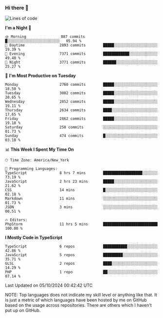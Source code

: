 ### Hi there 👋

<!--
**LynxJinxxy/LynxJinxxy** is a ✨ _special_ ✨ repository because its `README.md` (this file) appears on your GitHub profile.

Here are some ideas to get you started:

- 🔭 I’m currently working on ...
- 🌱 I’m currently learning ...
- 👯 I’m looking to collaborate on ...
- 🤔 I’m looking for help with ...
- 💬 Ask me about ...
- 📫 How to reach me: ...
- 😄 Pronouns: ...
- ⚡ Fun fact: ...
-->

<!--START_SECTION:waka-->
![Lines of code](https://img.shields.io/badge/From%20Hello%20World%20I%27ve%20Written-32.0%20million%20lines%20of%20code-blue)

**I'm a Night 🦉** 

```text
🌞 Morning                887 commits         █░░░░░░░░░░░░░░░░░░░░░░░░   05.94 % 
🌆 Daytime                2893 commits        █████░░░░░░░░░░░░░░░░░░░░   19.39 % 
🌃 Evening                7371 commits        ████████████░░░░░░░░░░░░░   49.40 % 
🌙 Night                  3771 commits        ██████░░░░░░░░░░░░░░░░░░░   25.27 % 
```
📅 **I'm Most Productive on Tuesday** 

```text
Monday                   2760 commits        █████░░░░░░░░░░░░░░░░░░░░   18.50 % 
Tuesday                  3082 commits        █████░░░░░░░░░░░░░░░░░░░░   20.65 % 
Wednesday                2852 commits        █████░░░░░░░░░░░░░░░░░░░░   19.11 % 
Thursday                 2634 commits        ████░░░░░░░░░░░░░░░░░░░░░   17.65 % 
Friday                   2862 commits        █████░░░░░░░░░░░░░░░░░░░░   19.18 % 
Saturday                 258 commits         ░░░░░░░░░░░░░░░░░░░░░░░░░   01.73 % 
Sunday                   474 commits         █░░░░░░░░░░░░░░░░░░░░░░░░   03.18 % 
```


📊 **This Week I Spent My Time On** 

```text
🕑︎ Time Zone: America/New_York

💬 Programming Languages: 
TypeScript               8 hrs 7 mins        ██████████████████░░░░░░░   73.19 % 
JavaScript               2 hrs 23 mins       █████░░░░░░░░░░░░░░░░░░░░   21.62 % 
CSS                      14 mins             █░░░░░░░░░░░░░░░░░░░░░░░░   02.18 % 
Markdown                 11 mins             ░░░░░░░░░░░░░░░░░░░░░░░░░   01.73 % 
JSON                     3 mins              ░░░░░░░░░░░░░░░░░░░░░░░░░   00.51 % 

🔥 Editors: 
PhpStorm                 11 hrs 5 mins       █████████████████████████   100.00 % 
```

**I Mostly Code in TypeScript** 

```text
TypeScript               6 repos             ███████████░░░░░░░░░░░░░░   42.86 % 
JavaScript               5 repos             █████████░░░░░░░░░░░░░░░░   35.71 % 
GLSL                     2 repos             ████░░░░░░░░░░░░░░░░░░░░░   14.29 % 
PHP                      1 repo              ██░░░░░░░░░░░░░░░░░░░░░░░   07.14 % 
```




 Last Updated on 05/10/2024 00:42:42 UTC
<!--END_SECTION:waka-->
NOTE: Top languages does not indicate my skill level or anything like that. It is just a metric of which languages have been hosted by me on GitHub based on the usage across repositories. There are others which I haven't put up on GitHub.
